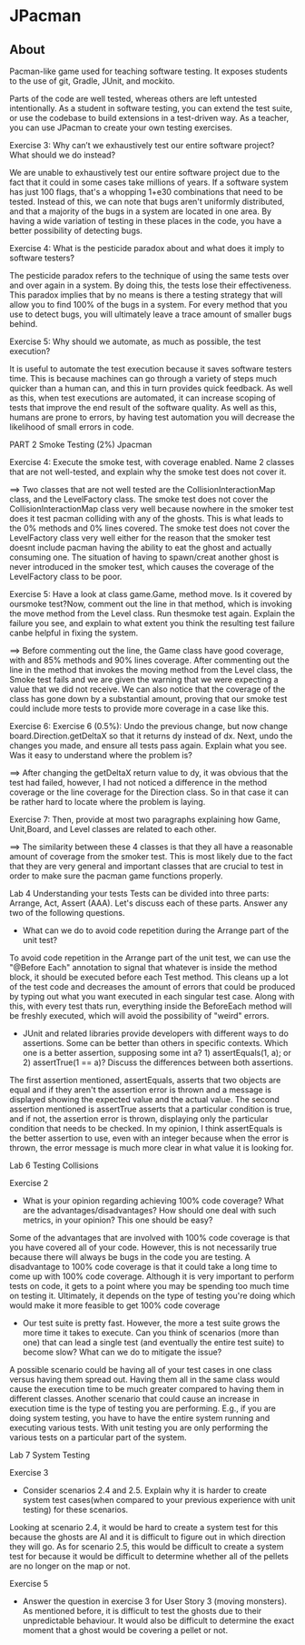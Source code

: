 # JPacman


## About

Pacman-like game used for teaching software testing.
It exposes students to the use of git, Gradle, JUnit, and mockito.

Parts of the code are well tested, whereas others are left untested intentionally. As a student in software testing, you can extend the test suite, or use the codebase to build extensions in a test-driven way. As a teacher, you can use JPacman to create your own testing exercises.



Exercise 3: Why can’t we exhaustively test our entire software project? What should we do instead?

We are unable to exhaustively test our entire software project due to the fact that it could in some
cases take millions of years. If a software system has just 100 flags, that's a whopping 1+e30 
combinations that need to be tested. Instead of this, we can note that bugs aren't
uniformly distributed, and that a majority of the bugs in a system are located in one area.
By having a wide variation of testing in these places in the code, you have a better possibility
of detecting bugs.


Exercise 4: What is the pesticide paradox about and what does it imply to software testers?

The pesticide paradox refers to the technique of using the same tests over and over again in a
system. By doing this, the tests lose their effectiveness. This paradox implies that by no means 
is there a testing strategy that will allow you to find 100% of the bugs in a system. For every
method that you use to detect bugs, you will ultimately leave a trace amount of smaller bugs behind.


Exercise 5: Why should we automate, as much as possible, the test execution?

It is useful to automate the test execution because it saves software testers time.
This is because machines can go through a variety of steps much quicker than a human can, and 
this in turn provides quick feedback. As well as this, when test executions are automated, 
it can increase scoping of tests that improve the end result of the software quality. As well as this,
humans are prone to errors, by having test automation you will decrease the likelihood of small
errors in code.





PART 2 Smoke Testing (2%) Jpacman

Exercise 4:
Execute the smoke test, with coverage enabled. Name 2 classes that are not well-tested, and explain why the smoke test does not cover it.

==> Two classes that are not well tested are the CollisionInteractionMap class, and the LevelFactory class. 
The smoke test does not cover the CollisionInteractionMap class very well because nowhere in the smoker test does it test 
pacman colliding with any of the ghosts. This is what leads to the 0% methods and 0% lines covered.
The smoke test does not cover the LevelFactory class very well either for the reason that the smoker test doesnt include 
pacman having the ability to eat the ghost and actually consuming one. The situation of having to spawn/creat another ghost
is never introduced in the smoker test, which causes the coverage of the LevelFactory class to be poor.



Exercise 5:
Have a look at class game.Game, method move. Is it covered by oursmoke test?Now, comment out the line in that method, which is invoking the move method from the Level class. Run thesmoke test again. Explain the failure you see, and explain to what extent you think the resulting test failure canbe helpful in fixing the system.

==> Before commenting out the line, the Game class have good coverage, with and 85% methods and 90% lines coverage.
After commenting out the line in the method that invokes the moving method from the Level class,
the Smoke test fails and we are given the warning that we were expecting a value that we did not receive.
We can also notice that the coverage of the class has gone down by a substantial amount, proving that our smoke test could include more tests to provide more coverage in a case like this.


Exercise 6:
Exercise 6 (0.5%): Undo the previous change, but now change board.Direction.getDeltaX so that it returns dy instead of dx.
Next, undo the changes you made, and ensure all tests pass again. Explain what you see. Was it easy to understand where the problem is?

==> After changing the getDeltaX return value to dy, it was obvious that the test had failed, however, I had not noticed a difference
in the method coverage or the line coverage for the Direction class. So in that case it can be rather hard to locate where the problem is laying.


Exercise 7:
Then, provide at most two paragraphs explaining how Game, Unit,Board, and Level classes are related to each other.

==> The similarity between these 4 classes is that they all have a reasonable amount of coverage from the smoker test.
This is most likely due to the fact that they are very general and important classes that are crucial to test in order to make sure the pacman game functions properly.




Lab 4 Understanding your tests
Tests can be divided into three parts: Arrange, Act, Assert (AAA). Let's discuss each of these parts. Answer any two of the following questions.

-   What can we do to avoid code repetition during the Arrange part of the unit test? 

To avoid code repetition in the Arrange part of the unit test, we can use the "@Before Each" annotation to signal that whatever is
inside the method block, it should be executed before each Test method. This cleans up a lot of the test code and decreases the amount of errors that could be produced by 
typing out what you want executed in each singular test case. Along with this, with every test thats run, everything inside the BeforeEach method will be freshly executed, which
will avoid the possibility of "weird" errors.


- JUnit and related libraries provide developers with different ways to do assertions. Some can be better than others in specific contexts.
Which one is a better assertion, supposing some int a? 1) assertEquals(1, a); or 2) assertTrue(1 == a)? Discuss the differences between both assertions.

The first assertion mentioned, assertEquals, asserts that two objects are equal and if they aren't the assertion error is thrown and 
a message is displayed showing the expected value and the actual value. The second assertion mentioned is assertTrue asserts that a 
particular condition is true, and if not, the assertion error is thrown, displaying only the particular condition that needs to be checked.
In my opinion, I think assertEquals is the better assertion to use, even with an integer because when the error is thrown, the error message is much more clear in what value it is looking for.


Lab 6 Testing Collisions

Exercise 2

- What is your opinion regarding achieving 100% code coverage? What are the advantages/disadvantages? How should one deal with such metrics, in your opinion?
This one should be easy?

Some of the advantages that are involved with 100% code coverage is that you have covered all of your code. However, this is not necessarily true because there will always be bugs in the code you are testing. A disadvantage 
to 100% code coverage is that it could take a long time to come up with 100% code coverage. Although it is very important to perform tests on code, it gets to a point where you may be spending too much time on testing it.
Ultimately, it depends on the type of testing you're doing which would make it more feasible to get 100% code coverage

- Our test suite is pretty fast. However, the more a test suite grows the more time it takes to execute. Can you think of scenarios (more than one) that can lead a single test (and eventually the entire test suite) to become slow? What can we do to mitigate the issue?

A possible scenario could be having all of your test cases in one class versus having them spread out. Having them all in the same class would cause the execution time to be much greater compared to having them in different classes. 
Another scenario that could cause an increase in execution time is the type of testing you are performing. E.g., if you are doing system testing, you have to have the entire system running and executing various tests. With unit testing 
you are only performing the various tests on a particular part of the system.


Lab 7 System Testing

Exercise 3

- Consider scenarios 2.4 and 2.5. Explain why it is harder to create system test cases(when compared to your previous experience with unit testing) for these scenarios.

Looking at scenario 2.4, it would be hard to create a
system test for this because the ghosts are AI and 
it is difficult to figure out in which direction they will go.
As for scenario 2.5, this would be difficult to create a 
system test for because it would be difficult to determine
whether all of the pellets are no longer on the map or not.


Exercise 5

- Answer the question in exercise 3 for User Story 3 (moving monsters).
As mentioned before, it is difficult to test the ghosts 
due to their unpredictable behaviour. It would also be 
difficult to determine the exact moment that a ghost 
would be covering a pellet or not.

